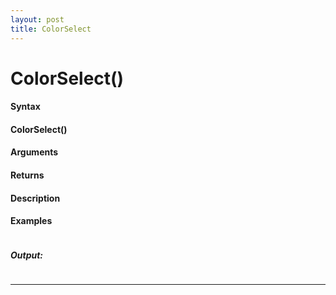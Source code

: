 ```yaml
---
layout: post
title: ColorSelect
---
```


# ColorSelect()


#### Syntax

#### ColorSelect()

#### Arguments

#### Returns

#### Description

#### Examples

```

```

##### Output:

```

```

---